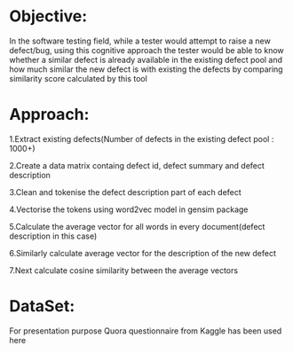 # Objective:

In the software testing field, while a tester would attempt to raise a new defect/bug, using this cognitive approach
the tester would be able to know whether a similar defect is already available in the existing defect pool and how much
similar the new defect is with existing the defects by comparing similarity score calculated by this tool

# Approach:

1.Extract existing defects(Number of defects in the existing defect pool : 1000+)

2.Create a data matrix containg defect id, defect summary and defect description

3.Clean and tokenise the defect description part of each defect

4.Vectorise the tokens using word2vec model in gensim package

5.Calculate the average vector for all words in every document(defect description in this case) 

6.Similarly calculate average vector for the description of the new defect

7.Next calculate cosine similarity between the average vectors

# DataSet:
For presentation purpose Quora questionnaire from Kaggle has been used here


